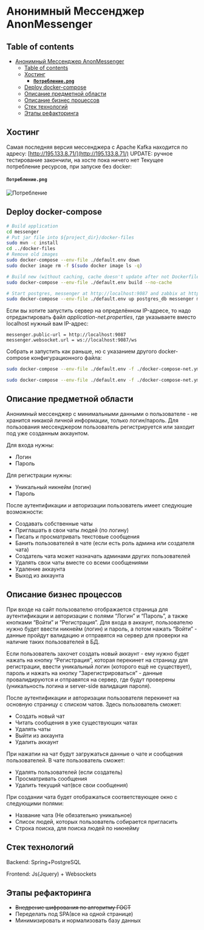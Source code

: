 # Анонимный Мессенджер AnonMessenger

## Table of contents

- [Анонимный Мессенджер AnonMessenger](#анонимный-мессенджер-anonmessenger)
  - [Table of contents](#table-of-contents)
  - [Хостинг](#хостинг)
      - [**`Потребление.png`**](#потреблениеpng)
  - [Deploy docker-compose](#deploy-docker-compose)
  - [Описание предметной области](#описание-предметной-области)
  - [Описание бизнес процессов](#описание-бизнес-процессов)
  - [Стек технологий](#стек-технологий)
  - [Этапы рефакторинга](#этапы-рефакторинга)

## Хостинг

Самая последняя версия мессенджера с Apache Kafka находится по адресу: [http://195.133.8.71/](http://195.133.8.71/)
UPDATE: ручное тестирование закончили, на хосте пока ничего нет 
Текущее потребление ресурсов, при запуске без docker:

#### **`Потребление.png`**

![Потребление](tests/Потребление.png)

## Deploy docker-compose

```bash
# Build application
cd messenger
# Put jar file into ${project_dir}/docker-files
sudo mvn -с install
cd ../docker-files
# Remove old images
sudo docker-compose --env-file ./default.env down
sudo docker image rm -f $(sudo docker image ls -q)

# Build new (without caching, cache doesn't update after not Dockerfile changes)
sudo docker-compose --env-file ./default.env build --no-cache

# Start postgres, messenger at http://localhost:9087 and zabbix at http://localhost:8080
sudo docker-compose --env-file ./default.env up postgres_db messenger monitoring_server -d 
```

Если вы хотите запустить сервер на определённом IP-адресе, то надо отредактировать файл *application-net.properties*, где указываете вместо localhost нужный вам IP-адрес:

```text
messenger.public-url = http://localhost:9087
messenger.websocket.url = ws://localhost:9087/ws
```

Собрать и запустить как раньше, но с указанием другого docker-compose конфигурационного файла:

```bash
sudo docker-compose --env-file ./default.env -f ./docker-compose-net.yml build --no-cache

sudo docker-compose --env-file ./default.env -f ./docker-compose-net.yml up postgres_db messenger monitoring_server -d 
```

## Описание предметной области

Анонимный мессенджер с минимальными данными о пользователе - не хранится никакой личной информации, только логин/пароль. Для пользования мессенджером пользователь регистрируется или заходит под уже созданным аккаунтом.

Для входа нужны:

* Логин
* Пароль

Для регистрации нужны:

* Уникальный никнейм (логин)
* Пароль

После аутентификации и авторизации пользователь имеет следующие возможности:

* Создавать собственные чаты
* Приглашать в свои чаты людей (по логину)
* Писать и просматривать текстовые сообщения
* Банить пользователей в чате (если есть роль админа или создателя чата)
* Создатель чата может назначать админами других пользователей
* Удалять свои чаты вместе со всеми сообщениями
* Удаление аккаунта
* Выход из аккаунта

## Описание бизнес процессов

При входе на сайт пользователю отображается страница для аутентификации и авторизации с полями “Логин” и “Пароль”, а также кнопками “Войти” и “Регистрация”.
Для входа в аккаунт, пользователю нужно будет ввести никнейм (логин) и пароль, а потом нажать “Войти” - данные пройдут валидацию и отправятся на сервер для проверки на наличие таких пользователей в БД.

Если пользователь захочет создать новый аккаунт - ему нужно будет нажать на кнопку “Регистрация”, которая перекинет на страницу для регистрации, ввести уникальный логин (которого ещё не существует), пароль и нажать на кнопку “Зарегистрироваться” - данные провалидируются и отправятся на сервер, где будут проверены (уникальность логина и server-side валидация пароля).

После аутентификации и авторизации пользователя перекинет на основную страницу с списком чатов. Здесь пользователь сможет:

* Создать новый чат
* Читать сообщения в уже существующих чатах
* Удалять чаты
* Выйти из аккаунта
* Удалить аккаунт

При нажатии на чат будут загружаться данные о чате и сообщения пользователей.
В чате пользователь сможет:

* Удалять пользователей (если создатель)
* Просматривать сообщения
* Удалить текущий чат(все свои сообщения)

При создании чата будет отображаться соответствующее окно с следующими полями:

* Название чата (Не обязательно уникальное)
* Список людей, которых пользователь собирается пригласить
* Строка поиска, для поиска людей по никнейму

## Стек технологий

Backend: Spring+PostgreSQL

Frontend: Js(Jquery) + Websockets

## Этапы рефакторинга

* <strike>Внедрение шифрования по алгоритму ГОСТ</strike>
* Переделать под SPA(все на одной странице)
* Минимизировать и нормализовать базу данных
